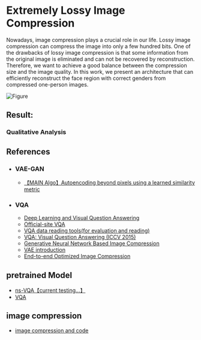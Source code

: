 # Extremely Lossy Image Compression

Nowadays, image compression plays a crucial role in our life. Lossy image compression can compress the image into only a few hundred bits. One of the drawbacks of lossy image compression is that some information from the original image is eliminated and can not be recovered by reconstruction. Therefore, we want to achieve a good balance between the compression size and the image quality. In this work, we present an architecture that can efficiently reconstruct the face region with correct genders from compressed one-person images.

![Figure](https://github.com/wen0705/Extreme_Lossy-_Image_Compression/blob/main/fig/model.png)

## Result:
<!-- We conduct both qualitative and quantitative comparisons of Vanilla VAE and our VAE. Due to our limited computing power on colab (one GPU with a limit using time), we only conducted 20 epoch for each module. According to \cite{Subramanian2020}, the minimum epoch number to converge is 50 for vanilla VAE, therefore, our result only shows a slight improvement compared to the Vanilla VAE, especially in quantitative analysis. -->
### Qualitative Analysis



<!-- To approximate the best true distribution  of Z, we form a distribution p<sub>model</sub>(Z|X), which will be learned through a Gaussian-distribution.

We use Kullback-Leibler divergence between the encoder’s distribution p<sub>model</sub>(Z) and p<sub>data</sub>(Z|X) to present the loss L<sub>prior</sub>. This divergence measures how much information is lost when use p<sub>model</sub>(Z) to represent p<sub>data</sub>(Z|X). Then we sample Z<sub>p</sub> from this distribution.

The discriminator consists of a fixed stable VQA module, which presents the probable feature extraction, and a classification network C which assigns one to samples from p<sub>data</sub>(X) and zero to samples from p<sub>decoded</sub>(X|Z).
Define C<sub>r</sub> as the layer which denotes the probability of the image being original. This probability distribution from C<sub>r</sub> is the approximation of p<sub>data</sub>(X). 

Define Y as the hidden representation in the layer \subC<sub>r</sub>.

Given the discriminator X,  X<sub>hat</sub>,  X<sub>p</sub> as input and collect the corresponding Y : 
X --> 
<!-- Y, X<sub>hat</sub> -->
<!-- Y<sub>hat</sub>, X<sub>p</sub> --> 
<!-- Y<sub>p</sub> --> 
<!-- -->
<!-- The correspondence losses L<sub>GAN</sub> and L<sub>Disc</sub> are defined as follows: -->

<!-- Back-propagation: We use the partial derivation of L<sub>prior</sub> + L<sub>disc</sub> to update parameters in Encoder, use the partial derivation of r L<sub>disc</sub> - L<sub>GAN</sub> to update parameters in Decoder and use  the partial derivation of L<sub>GAN</sub> to update the parameters in Discriminator. -->

<!-- 
## Current Status:
-  We settled the basic structure of our network and most of our loss functions. Also we filtered out a reference-valuable existed algorithm and understand the proof process.
-  We tried to build a VAE demo with pytorch. [processing]
-  We tried to find\train a stable high quality network. [encountered problem with GPU,CUDA,CUDNN,torch conflict] -->


## References

- ### VAE-GAN
  - [【MAIN Algo】Autoencoding beyond pixels using a learned similarity metric](https://arxiv.org/pdf/1512.09300.pdf)

- ### VQA
  - [Deep Learning and Visual Question Answering](https://towardsdatascience.com/deep-learning-and-visual-question-answering-c8c8093941bc) 
  - [Official-site VQA](https://visualqa.org/)
  - [VQA data reading tools(for evaluation and reading)](https://github.com/GT-Vision-Lab/VQA)
  - [VQA: Visual Question Answering (ICCV 2015)](https://arxiv.org/pdf/1505.00468.pdf)
  - [Generative Neural Network Based Image Compression](http://cs229.stanford.edu/proj2018/report/44.pdf) 
  - [VAE introduction](https://www.tensorflow.org/tutorials/generative/cvae)
  - [End-to-end Optimized Image Compression](https://arxiv.org/abs/1611.01704)

## pretrained Model

- [ns-VQA【current testing...】](https://github.com/kexinyi/ns-vqa)
- [VQA](https://modelzoo.co/model/vqapytorch#pretrained-models)


## image compression
- [image compression and code](https://github.com/zhiqiang-zhu/Image-Compression-Papers-and-Code)



